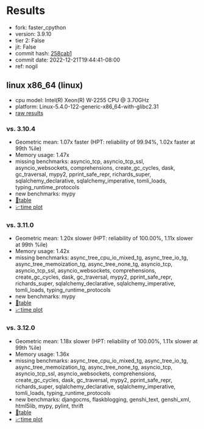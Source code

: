 # Results

- fork: faster_cpython
- version: 3.9.10
- tier 2: False
- jit: False
- commit hash: [258cab1](https://github.com/faster_cpython/cpython/commit/258cab1)
- commit date: 2022-12-21T19:44:41-08:00
- ref: nogil

## linux x86_64 (linux)

- cpu model: Intel(R) Xeon(R) W-2255 CPU @ 3.70GHz
- platform: Linux-5.4.0-122-generic-x86_64-with-glibc2.31
- [raw results](bm-20221221-linux-x86_64-faster_cpython-nogil-3.9.10-258cab1.json)

### vs. 3.10.4

- Geometric mean: 1.07x faster (HPT: reliability of 99.94%, 1.02x faster at 99th %ile)
- Memory usage: 1.47x
- missing benchmarks: asyncio_tcp, asyncio_tcp_ssl, asyncio_websockets, comprehensions, create_gc_cycles, dask, gc_traversal, mypy2, pprint_safe_repr, richards_super, sqlalchemy_declarative, sqlalchemy_imperative, tomli_loads, typing_runtime_protocols
- new benchmarks: mypy
- [📄table](bm-20221221-linux-x86_64-faster_cpython-nogil-3.9.10-258cab1-vs-3.10.4.md)
- [📈time plot](bm-20221221-linux-x86_64-faster_cpython-nogil-3.9.10-258cab1-vs-3.10.4.png)

### vs. 3.11.0

- Geometric mean: 1.20x slower (HPT: reliability of 100.00%, 1.11x slower at 99th %ile)
- Memory usage: 1.42x
- missing benchmarks: async_tree_cpu_io_mixed_tg, async_tree_io_tg, async_tree_memoization_tg, async_tree_none_tg, asyncio_tcp, asyncio_tcp_ssl, asyncio_websockets, comprehensions, create_gc_cycles, dask, gc_traversal, mypy2, pprint_safe_repr, richards_super, sqlalchemy_declarative, sqlalchemy_imperative, tomli_loads, typing_runtime_protocols
- new benchmarks: mypy
- [📄table](bm-20221221-linux-x86_64-faster_cpython-nogil-3.9.10-258cab1-vs-3.11.0.md)
- [📈time plot](bm-20221221-linux-x86_64-faster_cpython-nogil-3.9.10-258cab1-vs-3.11.0.png)

### vs. 3.12.0

- Geometric mean: 1.18x slower (HPT: reliability of 100.00%, 1.11x slower at 99th %ile)
- Memory usage: 1.36x
- missing benchmarks: async_tree_cpu_io_mixed_tg, async_tree_io_tg, async_tree_memoization_tg, async_tree_none_tg, asyncio_tcp, asyncio_tcp_ssl, asyncio_websockets, comprehensions, create_gc_cycles, dask, gc_traversal, mypy2, pprint_safe_repr, richards_super, sqlalchemy_declarative, sqlalchemy_imperative, tomli_loads, typing_runtime_protocols
- new benchmarks: djangocms, flaskblogging, genshi_text, genshi_xml, html5lib, mypy, pylint, thrift
- [📄table](bm-20221221-linux-x86_64-faster_cpython-nogil-3.9.10-258cab1-vs-3.12.0.md)
- [📈time plot](bm-20221221-linux-x86_64-faster_cpython-nogil-3.9.10-258cab1-vs-3.12.0.png)

